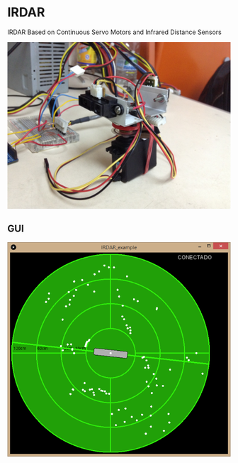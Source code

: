 # IRDAR
IRDAR Based on Continuous Servo Motors and Infrared Distance Sensors

![Alt Text](images/IMG_6351.JPG "IRDAR")

## GUI

![Alt Text](images/IRDAR.png "GUI")
